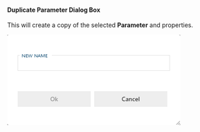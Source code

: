 #### Duplicate Parameter Dialog Box

This will create a copy of the selected **Parameter** and properties.

![Duplicate Parameter Dialog Box -mtb-20-border-image](images/bimlflex-app-dialog-duplicate-parameter.png "Duplicate Parameter Dialog Box")
